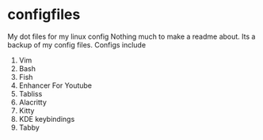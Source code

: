 # configfiles
My dot files for my linux config
Nothing much to make a readme about. Its a backup of my config files.
Configs include
1. Vim
1. Bash
1. Fish
1. Enhancer For Youtube
1. Tabliss
1. Alacritty
1. Kitty 
1. KDE keybindings
1. Tabby
